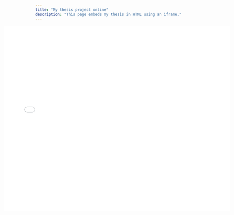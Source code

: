 ```yaml
---
title: "My thesis project online"
description: "This page embeds my thesis in HTML using an iframe."
---
```


<head>
    <meta charset="UTF-8">
    <title>Embedded Page Example</title>
    <style>
        .iframe-container {
            display: flex;
            justify-content: left; /* Centers the iframe */
            margin-bottom: 20px;
        }
        iframe {
            width: 145%; /* Adjust the width as needed */
            height: 600px;
            border: none;
            margin-left: -20%;
        }
    </style>
</head>

<iframe src="/thesis/index.html" width="200%" align="center" height="600px" frameborder="0"></iframe>
